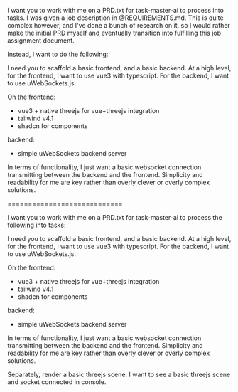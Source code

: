 I want you to work with me on a PRD.txt for task-master-ai to process into tasks. I was given a job description in @REQUIREMENTS.md. This is quite complex however, and I've done a bunch of research on it, so I would rather make the initial PRD myself and eventually transition into fulfilling this job assignment document.

Instead, I want to do the following:

I need you to scaffold a basic frontend, and a basic backend. At a high level, for the frontend, I want to use vue3 with typescript. For the backend, I want to use uWebSockets.js.

On the frontend:

- vue3 + native threejs for vue+threejs integration
- tailwind v4.1
- shadcn for components

backend:

- simple uWebSockets backend server

In terms of functionality, I just want a basic websocket connection transmitting between the backend and the frontend. Simplicity and readability for me are key rather than overly clever or overly complex solutions.

============================

I want you to work with me on a PRD.txt for task-master-ai to process the following into tasks:

I need you to scaffold a basic frontend, and a basic backend. At a high level, for the frontend, I want to use vue3 with typescript. For the backend, I want to use uWebSockets.js.

On the frontend:

- vue3 + native threejs for vue+threejs integration
- tailwind v4.1
- shadcn for components

backend:

- simple uWebSockets backend server

In terms of functionality, I just want a basic websocket connection transmitting between the backend and the frontend. Simplicity and readability for me are key rather than overly clever or overly complex solutions.

Separately, render a basic threejs scene. I want to see a basic threejs scene and socket connected in console.
